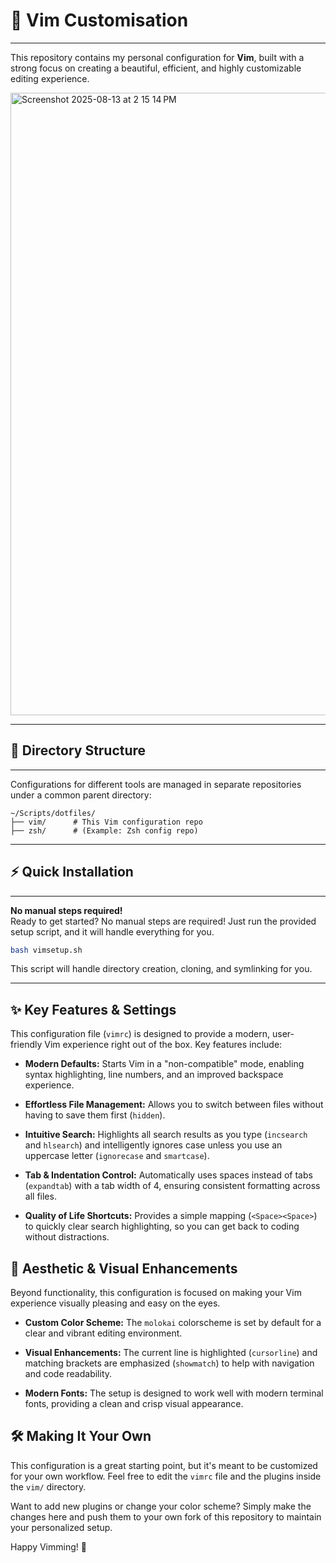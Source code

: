 # 🚀 Vim Customisation
-------------------------
This repository contains my personal configuration for **Vim**, built with a strong focus on creating a beautiful, efficient, and highly customizable editing experience.

<img width="839" height="996" alt="Screenshot 2025-08-13 at 2 15 14 PM" src="https://github.com/user-attachments/assets/950d3ad7-f86b-498e-9029-b968b93ddd4a" />


---

## 📁 Directory Structure
-------------------------

Configurations for different tools are managed in separate repositories under a common parent directory:

```
~/Scripts/dotfiles/
├── vim/      # This Vim configuration repo
├── zsh/      # (Example: Zsh config repo)
```

---

## ⚡️ Quick Installation
-------------------------
**No manual steps required!**  
Ready to get started? No manual steps are required! Just run the provided setup script, and it will handle everything for you.

```sh
bash vimsetup.sh
```

This script will handle directory creation, cloning, and symlinking for you.

---

✨ Key Features & Settings
-------------------------

This configuration file (`vimrc`) is designed to provide a modern, user-friendly Vim experience right out of the box. Key features include:

-   **Modern Defaults:** Starts Vim in a "non-compatible" mode, enabling syntax highlighting, line numbers, and an improved backspace experience.

-   **Effortless File Management:** Allows you to switch between files without having to save them first (`hidden`).

-   **Intuitive Search:** Highlights all search results as you type (`incsearch` and `hlsearch`) and intelligently ignores case unless you use an uppercase letter (`ignorecase` and `smartcase`).

-   **Tab & Indentation Control:** Automatically uses spaces instead of tabs (`expandtab`) with a tab width of 4, ensuring consistent formatting across all files.

-   **Quality of Life Shortcuts:** Provides a simple mapping (`<Space><Space>`) to quickly clear search highlighting, so you can get back to coding without distractions.

🎨 Aesthetic & Visual Enhancements
----------------------------------

Beyond functionality, this configuration is focused on making your Vim experience visually pleasing and easy on the eyes.

-   **Custom Color Scheme:** The `molokai` colorscheme is set by default for a clear and vibrant editing environment.

-   **Visual Enhancements:** The current line is highlighted (`cursorline`) and matching brackets are emphasized (`showmatch`) to help with navigation and code readability.

-   **Modern Fonts:** The setup is designed to work well with modern terminal fonts, providing a clean and crisp visual appearance.

🛠️ Making It Your Own
----------------------

This configuration is a great starting point, but it's meant to be customized for your own workflow. Feel free to edit the `vimrc` file and the plugins inside the `vim/` directory.

Want to add new plugins or change your color scheme? Simply make the changes here and push them to your own fork of this repository to maintain your personalized setup.

Happy Vimming! 🎉
